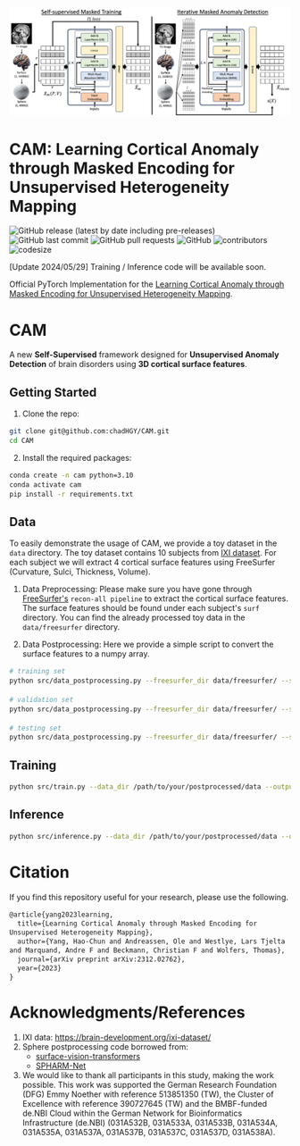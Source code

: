 ![](https://github.com/chadHGY/CAM/blob/gh-pages/static/images/flowchart.png)

# CAM: Learning Cortical Anomaly through Masked Encoding for Unsupervised Heterogeneity Mapping

![GitHub release (latest by date including pre-releases)](https://img.shields.io/github/v/release/chadHGY/CAM?include_prereleases)
![GitHub last commit](https://img.shields.io/github/last-commit/chadHGY/CAM)
![GitHub pull requests](https://img.shields.io/github/issues-pr/chadHGY/CAM)
![GitHub](https://img.shields.io/github/license/chadHGY/CAM)
![contributors](https://img.shields.io/github/contributors/chadHGY/CAM) 
![codesize](https://img.shields.io/github/languages/code-size/chadHGY/CAM) 

[Update 2024/05/29] Training / Inference code will be available soon.


Official PyTorch Implementation for the [Learning Cortical Anomaly through Masked Encoding for Unsupervised Heterogeneity Mapping](https://arxiv.org/abs/2312.02762).

# CAM
A new **Self-Supervised** framework designed for **Unsupervised Anomaly Detection** of brain disorders using **3D cortical surface features**.

## Getting Started
1. Clone the repo:
```bash
git clone git@github.com:chadHGY/CAM.git
cd CAM
```

2. Install the required packages:
```bash
conda create -n cam python=3.10
conda activate cam
pip install -r requirements.txt
```

## Data
To easily demonstrate the usage of CAM, we provide a toy dataset in the `data` directory. The toy dataset contains 10 subjects from [IXI dataset](https://brain-development.org/ixi-dataset/). For each subject we will extract 4 cortical surface features using FreeSurfer (Curvature, Sulci, Thickness, Volume).

1. Data Preprocessing:
Please make sure you have gone through [FreeSurfer's](https://surfer.nmr.mgh.harvard.edu/fswiki/recon-all) `recon-all pipeline` to extract the cortical surface features. The surface features should be found under each subject's `surf` directory. You can find the already processed toy data in the `data/freesurfer` directory.

2. Data Postprocessing:
Here we provide a simple script to convert the surface features to a numpy array. 
```bash
# training set
python src/data_postprocessing.py --freesurfer_dir data/freesurfer/ --subject_list data/train_subjects.txt  --output_dir data/sphere/train/ --in_ch thickness volume curv sulc --annot_file aparc --hemi lh

# validation set
python src/data_postprocessing.py --freesurfer_dir data/freesurfer/ --subject_list data/val_subjects.txt  --output_dir data/sphere/val/ --in_ch thickness volume curv sulc --annot_file aparc --hemi lh

# testing set
python src/data_postprocessing.py --freesurfer_dir data/freesurfer/ --subject_list data/test_subjects.txt  --output_dir data/sphere/test/ --in_ch thickness volume curv sulc --annot_file aparc --hemi lh
```


## Training
```bash
python src/train.py --data_dir /path/to/your/postprocessed/data --output_dir /path/to/your/output
```

## Inference
```bash
python src/inference.py --data_dir /path/to/your/postprocessed/data --output_dir /path/to/your/output
```


# Citation
If you find this repository useful for your research, please use the following.
```
@article{yang2023learning,
  title={Learning Cortical Anomaly through Masked Encoding for Unsupervised Heterogeneity Mapping},
  author={Yang, Hao-Chun and Andreassen, Ole and Westlye, Lars Tjelta and Marquand, Andre F and Beckmann, Christian F and Wolfers, Thomas},
  journal={arXiv preprint arXiv:2312.02762},
  year={2023}
}
```


# Acknowledgments/References
1. IXI data: https://brain-development.org/ixi-dataset/
2. Sphere postprocessing code borrowed from:
    - [surface-vision-transformers](https://github.com/metrics-lab/surface-vision-transformers)
    - [SPHARM-Net](https://github.com/Shape-Lab/SPHARM-Net)
3. We would like to thank all participants in this study, making the work possible. This work was supported the German Research Foundation (DFG) Emmy Noether with reference 513851350 (TW), the Cluster of Excellence with reference 390727645 (TW) and the BMBF-funded de.NBI Cloud within the German Network for Bioinformatics Infrastructure (de.NBI) (031A532B, 031A533A, 031A533B, 031A534A, 031A535A, 031A537A, 031A537B, 031A537C, 031A537D, 031A538A).
